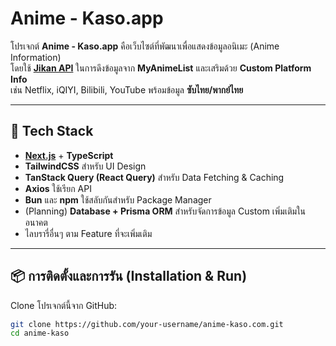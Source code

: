 # Anime - Kaso.app

โปรเจกต์ **Anime - Kaso.app** คือเว็บไซต์ที่พัฒนาเพื่อแสดงข้อมูลอนิเมะ (Anime Information)  
โดยใช้ **[Jikan API](https://jikan.moe)** ในการดึงข้อมูลจาก **MyAnimeList** และเสริมด้วย **Custom Platform Info**  
เช่น Netflix, iQIYI, Bilibili, YouTube พร้อมข้อมูล **ซับไทย/พากย์ไทย**

---

## 🚀 Tech Stack

- **[Next.js](https://nextjs.org/)** + **TypeScript**
- **TailwindCSS** สำหรับ UI Design
- **TanStack Query (React Query)** สำหรับ Data Fetching & Caching
- **Axios** ใช้เรียก API
- **Bun** และ **npm** ใช้สลับกันสำหรับ Package Manager
- (Planning) **Database + Prisma ORM** สำหรับจัดการข้อมูล Custom เพิ่มเติมในอนาคต
- ไลบรารี่อื่นๆ ตาม Feature ที่จะเพิ่มเติม

---

## 📦 การติดตั้งและการรัน (Installation & Run)

Clone โปรเจกต์นี้จาก GitHub:

```bash
git clone https://github.com/your-username/anime-kaso.com.git
cd anime-kaso
